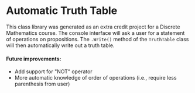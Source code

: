 # Automatic Truth Table

This class library was generated as an extra credit project for a Discrete Mathematics course. The console interface will ask a user for a statement of operations on propositions. The `.Write()` method of the `TruthTable` class will then automatically write out a truth table.

#### Future improvements:
- Add support for "NOT" operator
- More automatic knowledge of order of operations (i.e., require less parenthesis from user)
